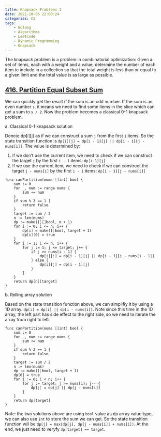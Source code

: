 ```yaml
---
title: Knapsack Problems I
date: 2021-10-06 22:00:24
categories: CS
tags:
    - Golang
    - Algorithms
    - Leetcode
    - Dynamic Programming
    - Knapsack
---
```


The knapsack problem is a problem in combinatorial optimization: Given a set of items, each with a weight and a value, determine the number of each item to include in a collection so that the total weight is less than or equal to a given limit and the total value is as large as possible.

## [416. Partition Equal Subset Sum](https://leetcode.com/problems/partition-equal-subset-sum/)

We can quickly get the result if the sum is an odd number. If the sum is an even number `s`, it means we need to find some items in the slice which can get a sum to `s / 2`. Now the problem becomes a classical 0-1 knapsack problem.

a. Classical 0-1 knapsack solution

Denote dp[i][j] as if we can construct a sum `j` from the first `i` items. So the state transition function is `dp[i][j] = dp[i - 1][j] || dp[i - 1][j - nums[i]]`.  The value is determined by:
  1) If we don't use the current item, we need to check if we can construct the target `j` by the first `i - 1` items: `dp[i-1][j]`
  2) If we use the current item, we need to check if we can construct the target `j - nums[i]` by the first `i - 1` items: `dp[i - 1][j - nums[i]]`

```golang
func canPartition(nums []int) bool {
    sum := 0
    for _, num := range nums {
        sum += num
    }
    if sum % 2 == 1 {
        return false
    }
    target := sum / 2
    n := len(nums)
    dp := make([][]bool, n + 1)
    for i := 0; i <= n; i++ {
        dp[i] = make([]bool, target + 1)
        dp[i][0] = true
    }
    for i := 1; i <= n; i++ {
        for j := 1; j <= target; j++ {
            if j >= nums[i - 1] {
                dp[i][j] = dp[i - 1][j] || dp[i - 1][j - nums[i - 1]]
            } else {
                dp[i][j] = dp[i - 1][j]
            }
        }
    }
    return dp[n][target]
}
```

b. Rolling array solution

Based on the state transition function above, we can simplifiy it by using a 1D array. `dp[i] = dp[i] || dp[i - nums[i]]`. Note since this time in the 1D array, the left part has side effect to the right side, so we need to iterate the array from right to left.

```golang
func canPartition(nums []int) bool {
    sum := 0
    for _, num := range nums {
        sum += num
    }
    if sum % 2 == 1 {
        return false
    }
    target := sum / 2
    n := len(nums)
    dp := make([]bool, target + 1)
    dp[0] = true
    for i := 0; i < n; i++ {
        for j := target; j >= nums[i]; j-- {
            dp[j] = dp[j] || dp[j - nums[i]]
        }
    }
    return dp[target]
}
```

Note: the two solutions above are using `bool` value as dp array value type, we can also use `int` to store the sum we can get. So the state transition function will be `dp[j] = max(dp[j], dp[j - nums[i]] + nums[i])`. At the end, we just need to veryfy `dp[target] == target`.


